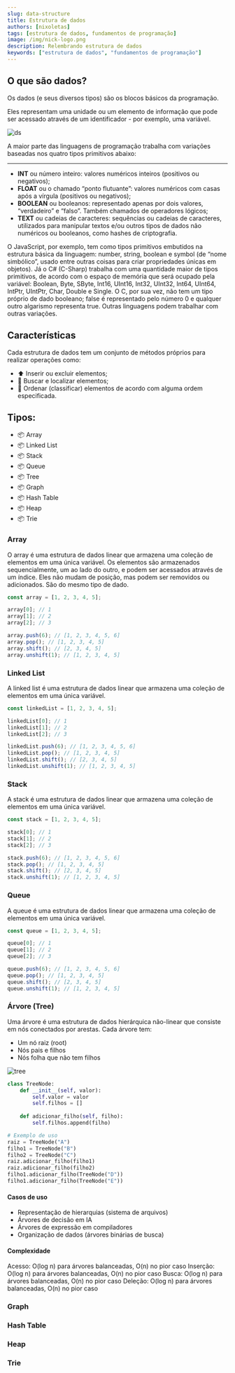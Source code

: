 ```yaml
---
slug: data-structure
title: Estrutura de dados
authors: [nixoletas]
tags: [estrutura de dados, fundamentos de programação]
image: /img/nick-logo.png
description: Relembrando estrutura de dados
keywords: ["estrutura de dados", "fundamentos de programação"]
---
```


## O que são dados?

Os dados (e seus diversos tipos) são os blocos básicos da programação.
<!-- truncate -->
Eles representam uma unidade ou um elemento de informação que pode ser acessado através de um identificador - por exemplo, uma variável.

![ds](/img/blog/datastructures.webp)


A maior parte das linguagens de programação trabalha com variações baseadas nos quatro tipos primitivos abaixo:

---

- **INT** ou número inteiro: valores numéricos inteiros (positivos ou negativos);
- **FLOAT** ou o chamado “ponto flutuante”: valores numéricos com casas após a vírgula (positivos ou negativos);
- **BOOLEAN** ou booleanos: representado apenas por dois valores, “verdadeiro” e “falso”. Também chamados de operadores lógicos;
- **TEXT** ou cadeias de caracteres: sequências ou cadeias de caracteres, utilizados para manipular textos e/ou outros tipos de dados não numéricos ou booleanos, como hashes de criptografia.

O JavaScript, por exemplo, tem como tipos primitivos embutidos na estrutura básica da linguagem: number, string, boolean e symbol (de “nome simbólico”, usado entre outras coisas para criar propriedades únicas em objetos). Já o C# (C-Sharp) trabalha com uma quantidade maior de tipos primitivos, de acordo com o espaço de memória que será ocupado pela variável: Boolean, Byte, SByte, Int16, UInt16, Int32, UInt32, Int64, UInt64, IntPtr, UIntPtr, Char, Double e Single. O C, por sua vez, não tem um tipo próprio de dado booleano; false é representado pelo número 0 e qualquer outro algarismo representa true. Outras linguagens podem trabalhar com outras variações.

## Características

Cada estrutura de dados tem um conjunto de métodos próprios para realizar operações como:

- ⬆️ Inserir ou excluir elementos;
- 🔎 Buscar e localizar elementos;
- 🔄 Ordenar (classificar) elementos de acordo com alguma ordem especificada.

## Tipos:

- 📦 Array
- 📦 Linked List
- 📦 Stack
- 📦 Queue
- 📦 Tree
- 📦 Graph
- 📦 Hash Table
- 📦 Heap
- 📦 Trie

### Array

O array é uma estrutura de dados linear que armazena uma coleção de elementos em uma única variável. Os elementos são armazenados sequencialmente, um ao lado do outro, e podem ser acessados através de um índice. Eles não mudam de posição, mas podem ser removidos ou adicionados. São do mesmo tipo de dado.

```javascript
const array = [1, 2, 3, 4, 5];

array[0]; // 1
array[1]; // 2
array[2]; // 3

array.push(6); // [1, 2, 3, 4, 5, 6]
array.pop(); // [1, 2, 3, 4, 5]
array.shift(); // [2, 3, 4, 5]
array.unshift(1); // [1, 2, 3, 4, 5]
```

### Linked List

A linked list é uma estrutura de dados linear que armazena uma coleção de elementos em uma única variável.

```javascript
const linkedList = [1, 2, 3, 4, 5];

linkedList[0]; // 1
linkedList[1]; // 2
linkedList[2]; // 3

linkedList.push(6); // [1, 2, 3, 4, 5, 6]
linkedList.pop(); // [1, 2, 3, 4, 5]
linkedList.shift(); // [2, 3, 4, 5]
linkedList.unshift(1); // [1, 2, 3, 4, 5]
```

### Stack

A stack é uma estrutura de dados linear que armazena uma coleção de elementos em uma única variável.

```javascript
const stack = [1, 2, 3, 4, 5];

stack[0]; // 1
stack[1]; // 2
stack[2]; // 3

stack.push(6); // [1, 2, 3, 4, 5, 6]
stack.pop(); // [1, 2, 3, 4, 5]
stack.shift(); // [2, 3, 4, 5]
stack.unshift(1); // [1, 2, 3, 4, 5]
```

### Queue

A queue é uma estrutura de dados linear que armazena uma coleção de elementos em uma única variável.

```javascript
const queue = [1, 2, 3, 4, 5];

queue[0]; // 1
queue[1]; // 2
queue[2]; // 3

queue.push(6); // [1, 2, 3, 4, 5, 6]
queue.pop(); // [1, 2, 3, 4, 5]
queue.shift(); // [2, 3, 4, 5]
queue.unshift(1); // [1, 2, 3, 4, 5]
```

### Árvore (Tree)

Uma árvore é uma estrutura de dados hierárquica não-linear que consiste em nós conectados por arestas. Cada árvore tem:

- Um nó raiz (root)
- Nós pais e filhos
- Nós folha que não tem filhos

![tree](\img\blog\tree.png)

```python
class TreeNode:
    def __init__(self, valor):
        self.valor = valor
        self.filhos = []
        
    def adicionar_filho(self, filho):
        self.filhos.append(filho)

# Exemplo de uso
raiz = TreeNode("A")
filho1 = TreeNode("B")
filho2 = TreeNode("C")
raiz.adicionar_filho(filho1)
raiz.adicionar_filho(filho2)
filho1.adicionar_filho(TreeNode("D"))
filho1.adicionar_filho(TreeNode("E"))
```

#### Casos de uso

- Representação de hierarquias (sistema de arquivos)
- Árvores de decisão em IA
- Árvores de expressão em compiladores
- Organização de dados (árvores binárias de busca)

#### Complexidade

Acesso: O(log n) para árvores balanceadas, O(n) no pior caso
Inserção: O(log n) para árvores balanceadas, O(n) no pior caso
Busca: O(log n) para árvores balanceadas, O(n) no pior caso
Deleção: O(log n) para árvores balanceadas, O(n) no pior caso

### Graph


### Hash Table


### Heap


### Trie

